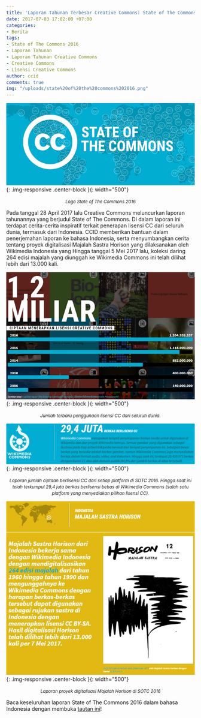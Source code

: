 ```yaml
---
title: 'Laporan Tahunan Terbesar Creative Commons: State of The Commons 2016'
date: 2017-07-03 17:02:00 +07:00
categories:
- Berita
tags:
- State of The Commons 2016
- Laporan Tahunan
- Laporan Tahunan Creative Commons
- Creative Commons
- Lisensi Creative Commons
author: ccid
comments: true
img: "/uploads/state%20of%20the%20commons%202016.png"
---
```


![state of the commons 2016.png](/uploads/state%20of%20the%20commons%202016.png){: .img-responsive .center-block }{: width="500"}<center><small><i>Logo State of The Commons 2016</i></small></center>

Pada tanggal 28 April 2017 lalu Creative Commons meluncurkan laporan tahunannya yang berjudul State of The Commons. Di dalam laporan ini terdapat cerita-cerita inspiratif terkait penerapan lisensi CC dari seluruh dunia, termasuk dari Indonesia. CCID memberikan bantuan dalam penerjemahan laporan ke bahasa Indonesia, serta menyumbangkan cerita tentang proyek digitalisasi Majalah Sastra Horison yang dilaksanakan oleh Wikimedia Indonesia yang Hingga tanggal 5 Mei 2017 lalu, koleksi daring 264 edisi majalah yang diunggah ke Wikimedia Commons ini telah dilihat lebih dari 13.000 kali.

![hfghfgh.jpg](/uploads/hfghfgh.jpg){: .img-responsive .center-block }{: width="500"}<center><small><i>Jumlah terbaru penggunaan lisensi CC dari seluruh dunia.</i></small></center>

![commons cc.jpg](/uploads/commons%20cc.jpg){: .img-responsive .center-block }{: width="500"}<center><small><i>Laporan jumlah ciptaan berlisensi CC dari setiap platform di SOTC 2016. Hingga saat ini telah terkumpul 29,4 juta berkas berlisensi bebas di Wikimedia Commons (salah satu platform yang menyediakan pilihan lisensi CC).</i></small></center>

![horison sotc 16.jpg](/uploads/horison%20sotc%2016.jpg){: .img-responsive .center-block }{: width="500"}<center><small><i>Laporan proyek digitalisasi Majalah Horison di SOTC 2016</i></small></center>

Baca keseluruhan laporan State of The Commons 2016 dalam bahasa Indonesia dengan membuka [tautan ini](https://stateof.creativecommons.org/?lang=id)!